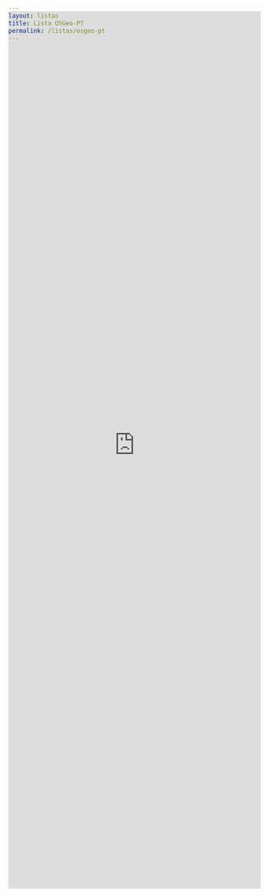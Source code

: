 ```yaml
---
layout: listas
title: Lista OSGeo-PT
permalink: /listas/osgeo-pt
---
```

<iframe name="FRAME1" src="http://osgeo-org.1560.x6.nabble.com/OSGeo-Portuguese-Local-Chapter-f3731409.html" width="100%" height="1750px" frameborder="0" scrolling="auto" style="margin-top:-75px"></iframe>
